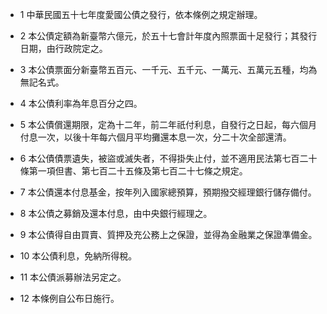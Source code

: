 * 1 中華民國五十七年度愛國公債之發行，依本條例之規定辦理。

* 2 本公債定額為新臺幣六億元，於五十七會計年度內照票面十足發行；其發行日期，由行政院定之。

* 3 本公債票面分新臺幣五百元、一千元、五千元、一萬元、五萬元五種，均為無記名式。

* 4 本公債利率為年息百分之四。

* 5 本公債償還期限，定為十二年，前二年祇付利息，自發行之日起，每六個月付息一次，以後十年每六個月平均攤還本息一次，分二十次全部還清。

* 6 本公債債票遺失，被盜或滅失者，不得掛失止付，並不適用民法第七百二十條第一項但書、第七百二十五條及第七百二十七條之規定。

* 7 本公債還本付息基金，按年列入國家總預算，預期撥交經理銀行儲存備付。

* 8 本公債之募銷及還本付息，由中央銀行經理之。

* 9 本公債得自由買賣、質押及充公務上之保證，並得為金融業之保證準備金。

* 10 本公債利息，免納所得稅。

* 11 本公債派募辦法另定之。

* 12 本條例自公布日施行。

